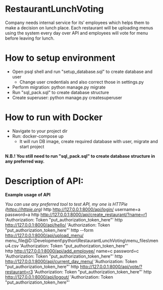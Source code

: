 # RestaurantLunchVoting
Company needs internal service for its’ employees which helps them to make a decision on lunch place. Each restaurant will be uploading menus using the system every day over API and employees will vote for menu before leaving for lunch.

# How to setup environment
* Open psql shell and run "setup_database.sql" to create database and user
    * Change user credentials and also correct those in settings.py
* Perform migration: python manage.py migrate
* Run "sql_pack.sql" to create database structure
* Create superuser: python manage.py createsuperuser

# How to run with Docker
* Navigate to your project dir
* Run: docker-compose up
    * It will run DB image, create required database with user, migrate and start project
     
**N.B.! You still need to run "sql_pack.sql" to create database structure in any preferred way.**
    
# Description of API:
**Example usage of API**

_You can use any preferred tool to test API, my one is HTTPie (https://httpie.org)_
http http://127.0.0.1:8000/api/login/ username=a password=a 
http http://127.0.0.1:8000/api/create_restaurant/?name=r1 'Authorization: Token "put_authorization_token_here"'
http http://127.0.0.1:8000/api/hello/ 'Authorization: Token "put_authorization_token_here"'
http --form http://127.0.0.1:8000/api/upload_menu/ menu_file@D:\Development\python\RestaurantLunchVoting\menu_files\menu4.csv 'Authorization: Token "put_authorization_token_here"'		
http http://127.0.0.1:8000/api/add_employee/ name=c password=c 'Authorization: Token "put_authorization_token_here"'
http http://127.0.0.1:8000/api/current_day_menu/ 'Authorization: Token "put_authorization_token_here"'
http http://127.0.0.1:8000/api/vote/?restaurant=r3 'Authorization: Token "put_authorization_token_here"'
http http://127.0.0.1:8000/api/logout/ 'Authorization: Token "put_authorization_token_here"'
